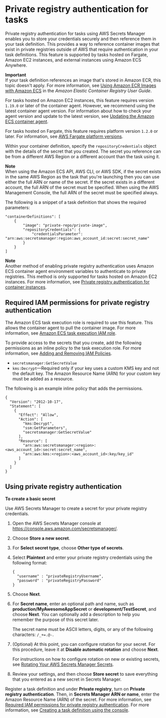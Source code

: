 # Private registry authentication for tasks<a name="private-auth"></a>

Private registry authentication for tasks using AWS Secrets Manager enables you to store your credentials securely and then reference them in your task definition\. This provides a way to reference container images that exist in private registries outside of AWS that require authentication in your task definitions\. This feature is supported by tasks hosted on Fargate, Amazon EC2 instances, and external instances using Amazon ECS Anywhere\.

**Important**  
If your task definition references an image that's stored in Amazon ECR, this topic doesn't apply\. For more information, see [Using Amazon ECR Images with Amazon ECS](https://docs.aws.amazon.com/AmazonECR/latest/userguide/ECR_on_ECS.html) in the *Amazon Elastic Container Registry User Guide*\.

For tasks hosted on Amazon EC2 instances, this feature requires version `1.19.0` or later of the container agent\. However, we recommend using the latest container agent version\. For information about how to check your agent version and update to the latest version, see [Updating the Amazon ECS container agent](ecs-agent-update.md)\.

For tasks hosted on Fargate, this feature requires platform version `1.2.0` or later\. For information, see [AWS Fargate platform versions](platform_versions.md)\.

Within your container definition, specify the `repositoryCredentials` object with the details of the secret that you created\. The secret you reference can be from a different AWS Region or a different account than the task using it\.

**Note**  
When using the Amazon ECS API, AWS CLI, or AWS SDK, if the secret exists in the same AWS Region as the task that you're launching then you can use either the full ARN or name of the secret\. If the secret exists in a different account, the full ARN of the secret must be specified\. When using the AWS Management Console, the full ARN of the secret must be specified always\.

The following is a snippet of a task definition that shows the required parameters:

```
"containerDefinitions": [
    {
        "image": "private-repo/private-image",
        "repositoryCredentials": {
            "credentialsParameter": "arn:aws:secretsmanager:region:aws_account_id:secret:secret_name"
        }
    }
]
```

**Note**  
Another method of enabling private registry authentication uses Amazon ECS container agent environment variables to authenticate to private registries\. This method is only supported for tasks hosted on Amazon EC2 instances\. For more information, see [Private registry authentication for container instances](private-auth-container-instances.md)\.

## Required IAM permissions for private registry authentication<a name="private-auth-iam"></a>

The Amazon ECS task execution role is required to use this feature\. This allows the container agent to pull the container image\. For more information, see [Amazon ECS task execution IAM role](task_execution_IAM_role.md)\.

To provide access to the secrets that you create, add the following permissions as an inline policy to the task execution role\. For more information, see [Adding and Removing IAM Policies](https://docs.aws.amazon.com/IAM/latest/UserGuide/access_policies_manage-attach-detach.html)\.
+ `secretsmanager:GetSecretValue`
+ `kms:Decrypt`—Required only if your key uses a custom KMS key and not the default key\. The Amazon Resource Name \(ARN\) for your custom key must be added as a resource\.

The following is an example inline policy that adds the permissions\.

```
{
  "Version": "2012-10-17",
  "Statement": [
    {
      "Effect": "Allow",
      "Action": [
        "kms:Decrypt",
        "ssm:GetParameters",
        "secretsmanager:GetSecretValue"
      ],
      "Resource": [
        "arn:aws:secretsmanager:<region>:<aws_account_id>:secret:secret_name",
        "arn:aws:kms:<region>:<aws_account_id>:key/key_id"     
      ]
    }
  ]
}
```

## Using private registry authentication<a name="private-auth-enable"></a>

**To create a basic secret**

Use AWS Secrets Manager to create a secret for your private registry credentials\.

1. Open the AWS Secrets Manager console at [https://console\.aws\.amazon\.com/secretsmanager/](https://console.aws.amazon.com/secretsmanager/)\.

1. Choose **Store a new secret**\.

1. For **Select secret type**, choose **Other type of secrets**\.

1. Select **Plaintext** and enter your private registry credentials using the following format:

   ```
   {
     "username" : "privateRegistryUsername",
     "password" : "privateRegistryPassword"
   }
   ```

1. Choose **Next**\.

1. For **Secret name**, enter an optional path and name, such as **production/MyAwesomeAppSecret** or **development/TestSecret**, and choose **Next**\. You can optionally add a description to help you remember the purpose of this secret later\.

   The secret name must be ASCII letters, digits, or any of the following characters: `/_+=.@-`\.

1. \(Optional\) At this point, you can configure rotation for your secret\. For this procedure, leave it at **Disable automatic rotation** and choose **Next**\.

   For instructions on how to configure rotation on new or existing secrets, see [Rotating Your AWS Secrets Manager Secrets](https://docs.aws.amazon.com/secretsmanager/latest/userguide/rotating-secrets.html)\.

1. Review your settings, and then choose **Store secret** to save everything that you entered as a new secret in Secrets Manager\.

Register a task definition and under **Private registry**, turn on **Private registry authentication**\. Then, in **Secrets Manager ARN or name**, enter the Amazon Resource Name \(ARN\) of the secret\. For more information, see [Required IAM permissions for private registry authentication](#private-auth-iam)\. For more information, see [Creating a task definition using the console](create-task-definition.md)\.
